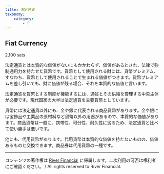 ```yaml
---
title: 法定通貨
taxonomy:
    category:
        - f
---
```


## Fiat Currency
2,100 sats

法定通貨とは本質的な価値がないにもかかわらず、価値があるとされ、法律で強制通用力を持たせた貨幣です。貨幣として使用される財には、貨幣プレミアム、すなわち、貨幣として使用されることで生まれる価値がつきます。貨幣プレミアムを差し引いても、財に価値が残る場合、それを本質的な価値と言います。

法定通貨を貨幣とする制度が機能するには、通貨とその供給を管理する中央主体が必要です。現代国家の大半は法定通貨を主要貨幣としています。

貨幣には法定通貨以外にも、金や銀に代表される商品貨幣があります。金や銀には宝飾品や工業品の原材料など貨幣以外の用途があるので、本質的な価値があります。商品貨幣は一般に、携帯性、可分性、耐久性に劣るため、法定通貨と比べて使い勝手は悪いです。

他にも、代用貨幣があります。代用貨幣は本質的な価値を持たないものの、価値あるものと交換できます。商品券は代用貨幣の一種です。

---
コンテンツの著作権は [River Financial](https://river.com/) に帰属します。二次利用の可否は権利者にご確認ください。 / All rights reserved to River Financial.
